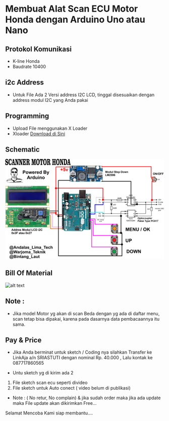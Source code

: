 
# Membuat Alat Scan ECU Motor Honda dengan Arduino Uno atau Nano


## Protokol Komunikasi
- K-line Honda
- Baudrate 10400

## i2c Address
- Untuk File Ada 2 Versi address I2C LCD, tinggal disesuaikan dengan address modul I2C yang Anda pakai

## Programming
- Upload File menggunakan X Loader
- Xloader [Download di Sini](https://github.com/binaryupdates/xLoader.git) 

## Schematic
  
![alt text](https://github.com/BintangLaut69/Scan-ECU-Honda-Motor/blob/main/SCANNER%201.0.jpg?raw=true)



## Bill Of Material
![alt text](https://github.com/BintangLaut69/Scan-ECU-Honda-Motor/blob/main/Daftar%20Komponen.jpg?raw=true)


## Note :
- Jika model Motor yg akan di scan Beda dengan yg ada di daftar menu, scan tetap bisa dipakai, karena pada dasarnya data pembacaannya itu sama. 

## Pay & Price
- Jika Anda berminat untuk sketch / Coding nya silahkan Transfer ke LinkAja a/n SRIASTUTI dengan nominal Rp. 40.000 , Lalu kontak ke 087717860565 

- Untu sketch yg di kirim ada 2

1. File sketch scan ecu  seperti divideo
2. File sketch untuk Auto conect ( video belum di publikasi) 
- Note : ( No retur, No complain) & jika sudah order maka jika ada update maka File update akan dikirimkan Free...

Selamat Mencoba Kami siap membantu.... 